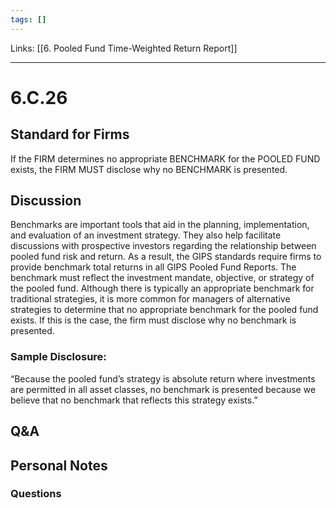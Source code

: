 ```yaml
---
tags: []
---
```

Links: [[6. Pooled Fund Time-Weighted Return Report]]
___
# 6.C.26
## Standard for Firms
If the FIRM determines no appropriate BENCHMARK for the POOLED FUND exists, the FIRM MUST disclose why no BENCHMARK is presented.
## Discussion
Benchmarks are important tools that aid in the planning, implementation, and evaluation of an investment strategy. They also help facilitate discussions with prospective investors regarding the relationship between pooled fund risk and return. As a result, the GIPS standards require firms to provide benchmark total returns in all GIPS Pooled Fund Reports. The benchmark must reflect the investment mandate, objective, or strategy of the pooled fund. Although there is typically an appropriate benchmark for traditional strategies, it is more common for managers of alternative strategies to determine that no appropriate benchmark for the pooled fund exists. If this is the case, the firm must disclose why no benchmark is presented.
### Sample Disclosure:
“Because the pooled fund’s strategy is absolute return where investments are permitted in all asset classes, no benchmark is presented because we believe that no benchmark that reflects this strategy exists.”
## Q&A

## Personal Notes

### Questions